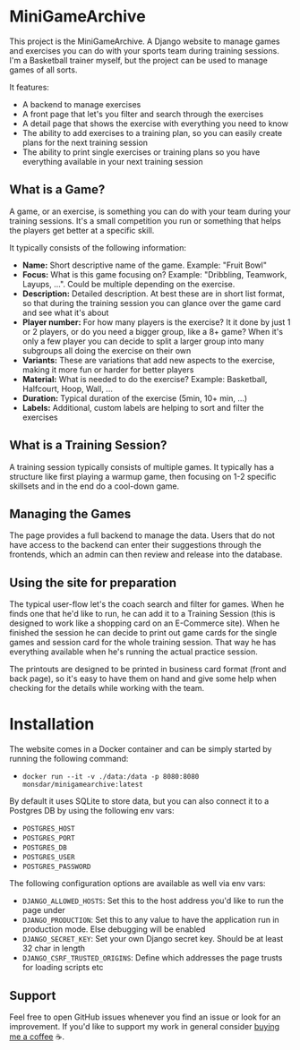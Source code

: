 # MiniGameArchive

This project is the MiniGameArchive. A Django website to manage games and exercises you can do with your sports team during training sessions. I'm a Basketball trainer myself, but the project can be used to manage games of all sorts.

It features:
* A backend to manage exercises
* A front page that let's you filter and search through the exercises
* A detail page that shows the exercise with everything you need to know
* The ability to add exercises to a training plan, so you can easily create plans for the next training session
* The ability to print single exercises or training plans so you have everything available in your next training session

## What is a Game?

A game, or an exercise, is something you can do with your team during your training sessions. It's a small competition you run or something that helps the players get better at a specific skill.

It typically consists of the following information:

* **Name:** Short descriptive name of the game. Example: "Fruit Bowl"
* **Focus:** What is this game focusing on? Example: "Dribbling, Teamwork, Layups, ...". Could be multiple depending on the exercise.
* **Description:** Detailed description. At best these are in short list format, so that during the training session you can glance over the game card and see what it's about
* **Player number:** For how many players is the exercise? It it done by just 1 or 2 players, or do you need a bigger group, like a 8+ game? When it's only a few player you can decide to split a larger group into many subgroups all doing the exercise on their own
* **Variants:** These are variations that add new aspects to the exercise, making it more fun or harder for better players
* **Material:** What is needed to do the exercise? Example: Basketball, Halfcourt, Hoop, Wall, ...
* **Duration:** Typical duration of the exercise (5min, 10+ min, ...)
* **Labels:** Additional, custom labels are helping to sort and filter the exercises

## What is a Training Session?

A training session typically consists of multiple games. It typically has a structure like first playing a warmup game, then focusing on 1-2 specific skillsets and in the end do a cool-down game.

## Managing the Games

The page provides a full backend to manage the data. Users that do not have access to the backend can enter their suggestions through the frontends, which an admin can then review and release into the database.

## Using the site for preparation

The typical user-flow let's the coach search and filter for games. When he finds one that he'd like to run, he can add it to a Training Session (this is designed to work like a shopping card on an E-Commerce site). When he finished the session he can decide to print out game cards for the single games and session card for the whole training session. That way he has everything available when he's running the actual practice session.

The printouts are designed to be printed in business card format (front and back page), so it's easy to have them on hand and give some help when checking for the details while working with the team.

# Installation

The website comes in a Docker container and can be simply started by running the following command:

* `docker run --it -v ./data:/data -p 8080:8080 monsdar/minigamearchive:latest`

By default it uses SQLite to store data, but you can also connect it to a Postgres DB by using the following env vars:

* `POSTGRES_HOST`
* `POSTGRES_PORT`
* `POSTGRES_DB`
* `POSTGRES_USER`
* `POSTGRES_PASSWORD`

The following configuration options are available as well via env vars:

* `DJANGO_ALLOWED_HOSTS`: Set this to the host address you'd like to run the page under
* `DJANGO_PRODUCTION`: Set this to any value to have the application run in production mode. Else debugging will be enabled
* `DJANGO_SECRET_KEY`: Set your own Django secret key. Should be at least 32 char in length
* `DJANGO_CSRF_TRUSTED_ORIGINS`: Define which addresses the page trusts for loading scripts etc

## Support

Feel free to open GitHub issues whenever you find an issue or look for an improvement. If you'd like to support my work in general consider [buying me a coffee](https://buymeacoffee.com/monsdar) ☕.
